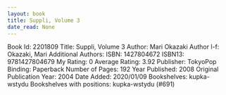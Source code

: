 ```yaml
---
layout: book
title: Suppli, Volume 3
date_read: None
---
```


Book Id: 2201809
Title: Suppli, Volume 3
Author: Mari Okazaki
Author l-f: Okazaki, Mari
Additional Authors: 
ISBN: 1427804672
ISBN13: 9781427804679
My Rating: 0
Average Rating: 3.92
Publisher: TokyoPop
Binding: Paperback
Number of Pages: 192
Year Published: 2008
Original Publication Year: 2004
Date Added: 2020/01/09
Bookshelves: kupka-wstydu
Bookshelves with positions: kupka-wstydu (#691)

